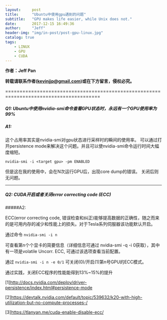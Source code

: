 ```yaml
---
layout:     post
title:      "Ubuntu中使用gpu遇到的问题"
subtitle:   "GPU makes life easier, while Unix does not."
date:       2017-12-15 16:49:36
author:     "Jeff"
header-img: "img/in-post/post-gpu-linux.jpg"
catalog: true
tags:
    - LINUX
    - GPU
    - CUDA
---
```


**作者：Jeff Pan**

**转载请联系作者(kevinjjp@gmail.com)或在下方留言，侵权必究。**

=======================================================================================

##### Q1: Ubuntu中使用nvidia-smi命令查看GPU状态时，永远有一个GPU使用率为99%

##### A1: 

这个占用率其实是nvidia-smi对gpu状态进行采样时的瞬间的使用率。 可以通过打开persistence mode来解决这个问题。并且可以使nvidia-smi命令运行时间大幅度缩短。

`nvidia-smi -i <target gpu> -pm ENABLED`

但是这在我的使用中，会在N次运行GPU后，出现core dump的错误。 关闭后则无问题。

-----------------------------------------------------------------------------------------------------------------------------------------------------------

##### Q2: CUDA开启或者关闭error correcting code (ECC)

#####A2:

ECC(error correcting code,  错误检查和纠正)能够提高数据的正确性，随之而来的是可用内存的减少和性能上的损失。对于Tesla系列伺服器该功能默认开启。

通过命令 `nvidia-smi -i n`

可查看第n个个显卡的简要信息（详细信息可通过 nvidia-smi -q -i 0获取），其中有一项是volatile Uncorr. ECC, 可通过该选项查看当前配置。

通过 `nvidia-smi -i n -e 0/1` 可关闭(0)/开启(1)第n号GPU的ECC模式。

通过实践，关闭ECC程序的性能能得到13%~15%的提升



[1]http://docs.nvidia.com/deploy/driver-persistence/index.html#persistence-mode

[2]https://devtalk.nvidia.com/default/topic/539632/k20-with-high-utilization-but-no-compute-processes-/

[3]https://tlanyan.me/cuda-enable-disable-ecc/
